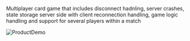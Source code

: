 Multiplayer card game that includes disconnect hadnling, server crashes, 
state storage server side with client reconnection handling, 
game logic handling and support for several players within a match

![ProductDemo](https://github.com/user-attachments/assets/98acfcbd-4418-4ef4-be7f-ad1ee2bd0c63)
